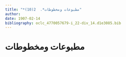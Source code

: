 ```yaml
---
title: "*مطبوعات ومخطوطات*.  2(10)"
author: 
date: 1907-02-14
bibliography: oclc_4770057679-i_22-div_14.d1e3085.bib
---
```




#  مطبوعات ومخطوطات 

